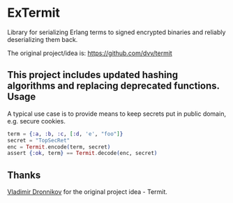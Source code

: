 ExTermit
==============

Library for serializing Erlang terms to signed encrypted binaries and reliably deserializing them back.

The original project/idea is: https://github.com/dvv/termit

This project includes updated hashing algorithms and replacing deprecated functions.
Usage
--------------

A typical use case is to provide means to keep secrets put in public domain, e.g. secure cookies.

```elixir
term = {:a, :b, :c, [:d, 'e', "foo"]}
secret = "TopSecRet"
enc = Termit.encode(term, secret)
assert {:ok, term} == Termit.decode(enc, secret)
```

Thanks
--------------

[Vladimir Dronnikov](https://github.com/dvv) for the original project idea - Termit.
